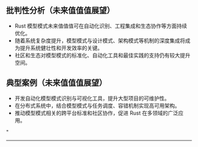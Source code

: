 ﻿## 批判性分析（未来值值值展望）

- Rust 模型模式未来值值值可在自动化识别、工程集成和生态协作等方面持续优化。
- 随着系统复杂度提升，模型模式与设计模式、架构模式等机制的深度集成将成为提升系统健壮性和开发效率的关键。
- 社区和生态对模型模式的标准化、自动化工具和最佳实践的支持仍有较大提升空间。

## 典型案例（未来值值值展望）

- 开发自动化模型模式识别与可视化工具，提升大型项目的可维护性。
- 在分布式系统中，结合模型模式与任务调度、容错机制实现高可用架构。
- 推动模型模式相关的跨平台标准和社区协作，促进 Rust 在多领域的广泛应用。

"

---

